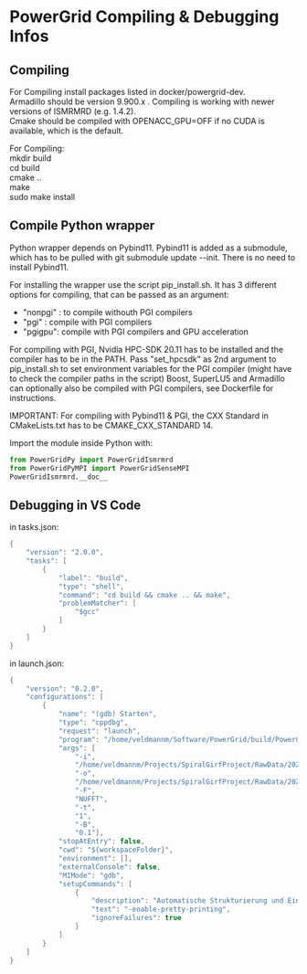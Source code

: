 # PowerGrid Compiling & Debugging Infos

## Compiling

For Compiling install packages listed in docker/powergrid-dev.  
Armadillo should be version 9.900.x .
Compiling is working with newer versions of ISMRMRD (e.g. 1.4.2).  
Cmake should be compiled with OPENACC_GPU=OFF if no CUDA is available, which is the default.  

For Compiling:  
mkdir build  
cd build  
cmake ..  
make  
sudo make install  

## Compile Python wrapper

Python wrapper depends on Pybind11. Pybind11 is added as a submodule, which has to be pulled with git submodule update --init. 
There is no need to install Pybind11.

For installing the wrapper use the script pip_install.sh. It has 3 different options for compiling, that can be passed as an argument:

- "nonpgi" : to compile withouth PGI compilers
- "pgi" : compile with PGI compilers
- "pgigpu": compile with PGI compilers and GPU acceleration

For compiling with PGI, Nvidia HPC-SDK 20.11 has to be installed and the compiler has to be in the PATH.
Pass "set_hpcsdk" as 2nd argument to pip_install.sh to set environment variables for the PGI compiler (might have to check the compiler paths in the script)
Boost, SuperLU5 and Armadillo can optionally also be compiled with PGI compilers, see Dockerfile for instructions.

IMPORTANT: For compiling with Pybind11 & PGI, the CXX Standard in CMakeLists.txt has to be CMAKE_CXX_STANDARD 14.

Import the module inside Python with:

```python
from PowerGridPy import PowerGridIsmrmrd
from PowerGridPyMPI import PowerGridSenseMPI
PowerGridIsmrmrd.__doc__
```


## Debugging in VS Code

in tasks.json:

```cpp
{
    "version": "2.0.0",
    "tasks": [
        {
            "label": "build",
            "type": "shell",
            "command": "cd build && cmake .. && make",
            "problemMatcher": [
                "$gcc"
            ]
        }
    ]
}
```

in launch.json:

```cpp
{
    "version": "0.2.0",
    "configurations": [
        {
            "name": "(gdb) Starten",
            "type": "cppdbg",
            "request": "launch",
            "program": "/home/veldmannm/Software/PowerGrid/build/PowerGridIsmrmrd",
            "args": [
                "-i",
                "/home/veldmannm/Projects/SpiralGirfProject/RawData/20201210/in_vivo/power_grid_test_MID251.h5",
                "-o",
                "/home/veldmannm/Projects/SpiralGirfProject/RawData/20201210/in_vivo/powergridimages",
                "-F",
                "NUFFT",
                "-t",
                "1",
                "-B",
                "0.1"],
            "stopAtEntry": false,
            "cwd": "${workspaceFolder}",
            "environment": [],
            "externalConsole": false,
            "MIMode": "gdb",
            "setupCommands": [
                {
                    "description": "Automatische Strukturierung und Einrückung für \"gdb\" aktivieren",
                    "text": "-enable-pretty-printing",
                    "ignoreFailures": true
                }
            ]
        }
    ]
}
```
